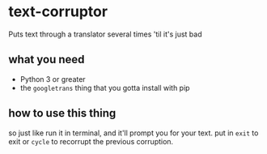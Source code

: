 # text-corruptor
Puts text through a translator several times 'til it's just bad

## what you need
- Python 3 or greater
- the `googletrans` thing that you gotta install with pip

## how to use this thing
so just like run it in terminal, and it'll prompt you for your text. put in `exit` to exit or `cycle` to recorrupt the previous corruption.
